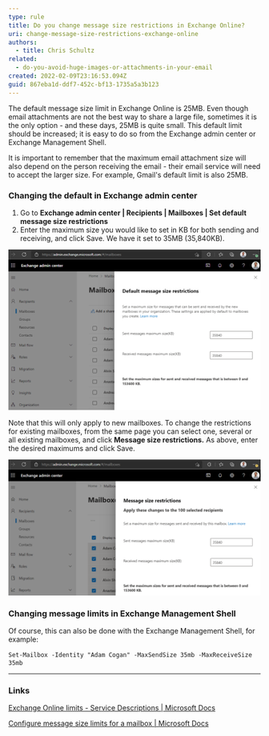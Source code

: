 ```yaml
---
type: rule
title: Do you change message size restrictions in Exchange Online?
uri: change-message-size-restrictions-exchange-online
authors:
  - title: Chris Schultz
related:
  - do-you-avoid-huge-images-or-attachments-in-your-email
created: 2022-02-09T23:16:53.094Z
guid: 867eba1d-ddf7-452c-bf13-1735a5a3b123
---
```

The default message size limit in Exchange Online is 25MB. Even though email attachments are not the best way to share a large file, sometimes it is the only option - and these days, 25MB is quite small. This default limit should be increased; it is easy to do so from the Exchange admin center or Exchange Management Shell.

<!--endintro-->

It is important to remember that the maximum email attachment size will also depend on the person receiving the email - their email service will need to accept the larger size. For example, Gmail's default limit is also 25MB.

### Changing the default in Exchange admin center

1. Go to **Exchange admin center | Recipients | Mailboxes | Set default message size restrictions**
2. Enter the maximum size you would like to set in KB for both sending and receiving, and click Save. We have it set to 35MB (35,840KB).

![Figure: Default message size restrictions in Exchange admin center](exchange-default-message-limits.png)

Note that this will only apply to new mailboxes. To change the restrictions for existing mailboxes, from the same page you can select one, several or all existing mailboxes, and click **Message size restrictions.** As above, enter the desired maximums and click Save.

![Figure: Existing mailbox message size restrictions in Exchange admin center](exchange-user-message-limits.png)

### Changing message limits in Exchange Management Shell

Of course, this can also be done with the Exchange Management Shell, for example:

<!--StartFragment-->

```
Set-Mailbox -Identity "Adam Cogan" -MaxSendSize 35mb -MaxReceiveSize 35mb
```

<!--EndFragment-->

- - -

### Links

[Exchange Online limits - Service Descriptions | Microsoft Docs](https://docs.microsoft.com/en-us/office365/servicedescriptions/exchange-online-service-description/exchange-online-limits#message-limits)

[Configure message size limits for a mailbox | Microsoft Docs](https://docs.microsoft.com/en-us/exchange/recipients/user-mailboxes/mailbox-message-size-limits?view=exchserver-2019)